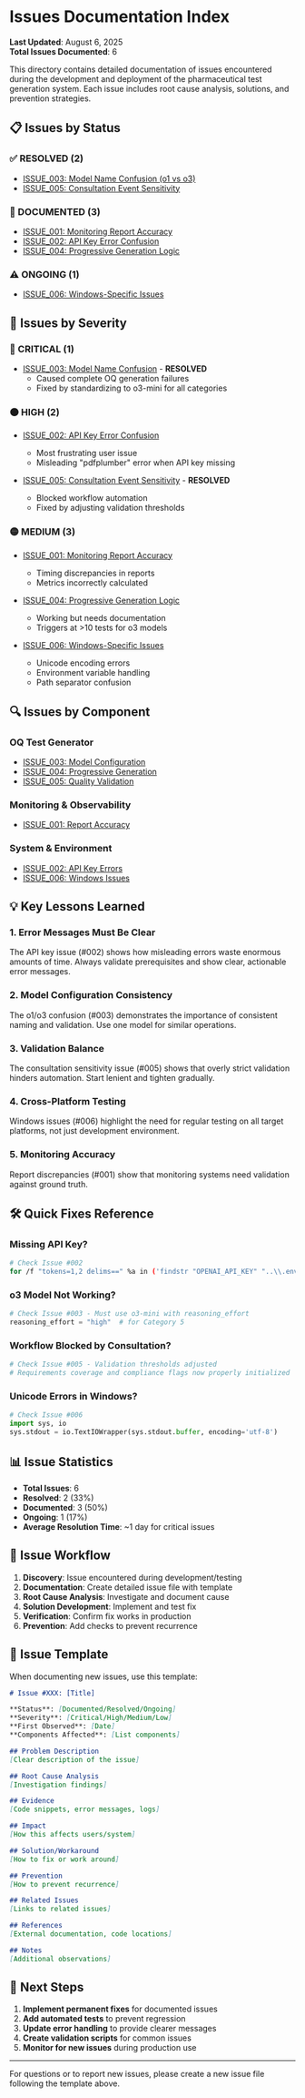 # Issues Documentation Index

**Last Updated**: August 6, 2025  
**Total Issues Documented**: 6

This directory contains detailed documentation of issues encountered during the development and deployment of the pharmaceutical test generation system. Each issue includes root cause analysis, solutions, and prevention strategies.

## 📋 Issues by Status

### ✅ RESOLVED (2)
- [ISSUE_003: Model Name Confusion (o1 vs o3)](ISSUE_003_model_confusion_o1_vs_o3.md)
- [ISSUE_005: Consultation Event Sensitivity](ISSUE_005_consultation_event_sensitivity.md)

### 📝 DOCUMENTED (3)
- [ISSUE_001: Monitoring Report Accuracy](ISSUE_001_monitoring_report_accuracy.md)
- [ISSUE_002: API Key Error Confusion](ISSUE_002_api_key_error_confusion.md)
- [ISSUE_004: Progressive Generation Logic](ISSUE_004_progressive_generation_logic.md)

### ⚠️ ONGOING (1)
- [ISSUE_006: Windows-Specific Issues](ISSUE_006_windows_specific_issues.md)

## 🎯 Issues by Severity

### 🔴 CRITICAL (1)
- [ISSUE_003: Model Name Confusion](ISSUE_003_model_confusion_o1_vs_o3.md) - **RESOLVED**
  - Caused complete OQ generation failures
  - Fixed by standardizing to o3-mini for all categories

### 🟠 HIGH (2)
- [ISSUE_002: API Key Error Confusion](ISSUE_002_api_key_error_confusion.md)
  - Most frustrating user issue
  - Misleading "pdfplumber" error when API key missing
  
- [ISSUE_005: Consultation Event Sensitivity](ISSUE_005_consultation_event_sensitivity.md) - **RESOLVED**
  - Blocked workflow automation
  - Fixed by adjusting validation thresholds

### 🟡 MEDIUM (3)
- [ISSUE_001: Monitoring Report Accuracy](ISSUE_001_monitoring_report_accuracy.md)
  - Timing discrepancies in reports
  - Metrics incorrectly calculated
  
- [ISSUE_004: Progressive Generation Logic](ISSUE_004_progressive_generation_logic.md)
  - Working but needs documentation
  - Triggers at >10 tests for o3 models
  
- [ISSUE_006: Windows-Specific Issues](ISSUE_006_windows_specific_issues.md)
  - Unicode encoding errors
  - Environment variable handling
  - Path separator confusion

## 🔍 Issues by Component

### OQ Test Generator
- [ISSUE_003: Model Configuration](ISSUE_003_model_confusion_o1_vs_o3.md)
- [ISSUE_004: Progressive Generation](ISSUE_004_progressive_generation_logic.md)
- [ISSUE_005: Quality Validation](ISSUE_005_consultation_event_sensitivity.md)

### Monitoring & Observability
- [ISSUE_001: Report Accuracy](ISSUE_001_monitoring_report_accuracy.md)

### System & Environment
- [ISSUE_002: API Key Errors](ISSUE_002_api_key_error_confusion.md)
- [ISSUE_006: Windows Issues](ISSUE_006_windows_specific_issues.md)

## 💡 Key Lessons Learned

### 1. **Error Messages Must Be Clear**
The API key issue (#002) shows how misleading errors waste enormous amounts of time. Always validate prerequisites and show clear, actionable error messages.

### 2. **Model Configuration Consistency**
The o1/o3 confusion (#003) demonstrates the importance of consistent naming and validation. Use one model for similar operations.

### 3. **Validation Balance**
The consultation sensitivity issue (#005) shows that overly strict validation hinders automation. Start lenient and tighten gradually.

### 4. **Cross-Platform Testing**
Windows issues (#006) highlight the need for regular testing on all target platforms, not just development environment.

### 5. **Monitoring Accuracy**
Report discrepancies (#001) show that monitoring systems need validation against ground truth.

## 🛠️ Quick Fixes Reference

### Missing API Key?
```bash
# Check Issue #002
for /f "tokens=1,2 delims==" %a in ('findstr "OPENAI_API_KEY" "..\\.env"') do set OPENAI_API_KEY=%b
```

### o3 Model Not Working?
```python
# Check Issue #003 - Must use o3-mini with reasoning_effort
reasoning_effort = "high"  # for Category 5
```

### Workflow Blocked by Consultation?
```python
# Check Issue #005 - Validation thresholds adjusted
# Requirements coverage and compliance flags now properly initialized
```

### Unicode Errors in Windows?
```python
# Check Issue #006
import sys, io
sys.stdout = io.TextIOWrapper(sys.stdout.buffer, encoding='utf-8')
```

## 📊 Issue Statistics

- **Total Issues**: 6
- **Resolved**: 2 (33%)
- **Documented**: 3 (50%)
- **Ongoing**: 1 (17%)
- **Average Resolution Time**: ~1 day for critical issues

## 🔄 Issue Workflow

1. **Discovery**: Issue encountered during development/testing
2. **Documentation**: Create detailed issue file with template
3. **Root Cause Analysis**: Investigate and document cause
4. **Solution Development**: Implement and test fix
5. **Verification**: Confirm fix works in production
6. **Prevention**: Add checks to prevent recurrence

## 📝 Issue Template

When documenting new issues, use this template:

```markdown
# Issue #XXX: [Title]

**Status**: [Documented/Resolved/Ongoing]
**Severity**: [Critical/High/Medium/Low]
**First Observed**: [Date]
**Components Affected**: [List components]

## Problem Description
[Clear description of the issue]

## Root Cause Analysis
[Investigation findings]

## Evidence
[Code snippets, error messages, logs]

## Impact
[How this affects users/system]

## Solution/Workaround
[How to fix or work around]

## Prevention
[How to prevent recurrence]

## Related Issues
[Links to related issues]

## References
[External documentation, code locations]

## Notes
[Additional observations]
```

## 🚀 Next Steps

1. **Implement permanent fixes** for documented issues
2. **Add automated tests** to prevent regression
3. **Update error handling** to provide clearer messages
4. **Create validation scripts** for common issues
5. **Monitor for new issues** during production use

---

For questions or to report new issues, please create a new issue file following the template above.